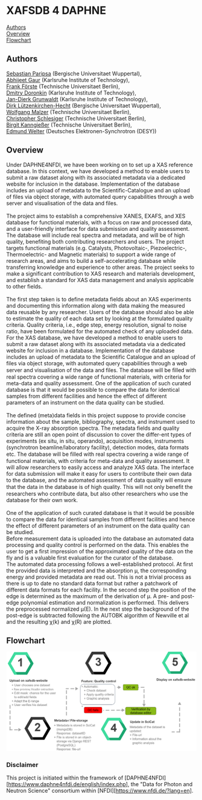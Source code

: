# XAFSDB 4 DAPHNE

[Authors](#authors)<br>
[Overview](#overview)<br>
[Flowchart](#flowchart)<br>

## Authors
[Sebastian Paripsa](mailto:paripsa@uni-wuppertal.de) (Bergische Universitaet Wuppertal),<br>
[Abhijeet Gaur](mailto:abhijeet.gaur@kit.edu) (Karlsruhe Institute of Technology),<br>
[Frank Förste](mailto:ffoerste@physik.tu-berlin.de) (Technische Universitaet Berlin),<br>
[Dmitry Doronkin](mailto:dmitry.doronkin@kit.edu) (Karlsruhe Institute of Technology),<br>
[Jan-Dierk Grunwaldt](mailto:grunwaldt@kit.edu) (Karlsruhe Institute of Technology),<br>
[Dirk Lützenkirchen-Hecht](mailto:dirklh@uni-wuppertal.de) (Bergische Universitaet Wuppertal),<br>
[Wolfgang Malzer](mailto:wolfgang.malzer@tu-berlin.de) (Technische Universitaet Berlin),<br>
[Christopher Schlesiger](mailto:christopher.schlesiger@tu-berlin.de) (Technische Universitaet Berlin),<br>
[Birgit Kanngießer](mailto:birgit.kanngiesser@tu-berlin.de) (Technische Universitaet Berlin),<br>
[Edmund Welter](mailto:edmund.welter@desy.de) (Deutsches Elektronen-Synchrotron (DESY))<br>

## Overview
Under DAPHNE4NFDI, we have been working on to set up a XAS reference database. In this context, we have developed a method to enable users to submit a raw dataset along with its associated metadata via a dedicated website for inclusion in the database. Implementation of the database includes an upload of metadata to the Scientific-Catalogue and an upload of files via object storage, with automated query capabilities through a web server and visualisation of the data and files.
<br><br>
The project aims to establish a comprehensive XANES, EXAFS, and XES database for functional materials, with a focus on raw and processed data, and a user-friendly interface for data submission and quality assessment. The database will include real spectra and metadata, and will be of high quality, benefiting both contributing researchers and users. The project targets functional materials (e.g. Catalysts, Photovoltaic-, Piezoelectric-, Thermoelectric- and Magnetic materials) to support a wide range of research areas, and aims to build a self-accelerating database while transferring knowledge and experience to other areas. The project seeks to make a significant contribution to XAS research and materials development, and establish a standard for XAS data management and analysis applicable to other fields.
<br><br>
The first step taken is to define metadata fields about an XAS experiments and documenting this information along with data making the measured data reusable by any researcher. Users of the database should also be able to estimate the quality of each data set by looking at the formulated quality criteria. Quality criteria, i.e., edge step, energy resolution, signal to noise ratio, have been formulated for the automated check of any uploaded data. For the XAS database, we have developed a method to enable users to submit a raw dataset along with its associated metadata via a dedicated website for inclusion in a database. Implementation of the database includes an upload of metadata to the Scientific Catalogue and an upload of files via object storage, with automated query capabilities through a web server and visualisation of the data and files. The database will be ﬁlled with real spectra covering a wide range of functional materials, with criteria for meta-data and quality assessment. One of the application of such curated database is that it would be possible to compare the data for identical samples from different facilities and hence the effect of different parameters of an instrument on the data quality can be studied.
<br><br>
The defined (meta)data fields in this project suppose to provide concise information about the sample, bibliography, spectra, and instrument used to acquire the X-ray absorption spectra. The metadata fields and quality criteria are still an open point of discussion to cover the differ-ent types of experiments (ex situ, in situ, operando), acquisition modes, instruments (synchrotron beamline/laboratory facility), detection modes, data formats etc. The database will be ﬁlled with real spectra covering a wide range of functional materials, with criteria for meta-data and quality assessment. It will allow researchers to easily access and analyze XAS data. The interface for data submission will make it easy for users to contribute their own data to the database, and the automated assessment of data quality will ensure that the data in the database is of high quality. This will not only beneﬁt the researchers who contribute data, but also other researchers who use the database for their own work.
<br><br>
One of the application of such curated database is that it would be possible to compare the data for identical samples from different facilities and hence the effect of different parameters of an instrument on the data quality can be studied.<br>
Before measurement data is uploaded into the database an automated data processing and quality control is performed on the data. This enables the user to get a first impression of the approximated quality of the data on the fly and is a valuable first evaluation for the curator of the database.<br>
The automated data processing follows a well-established protocol. At first the provided data is interpreted and the absorption µ, the corresponding energy and provided metadata are read out. This is not a trivial process as there is up to date no standard data format but rather a patchwork of different data formats for each facility. In the second step the position of the edge is determined as the maximum of the derivation of µ. A pre- and post-edge polynomial estimation and normalization is performed. This delivers the preprocessed normalized µ(E). In the next step the background of the post-edge is subtracted following the AUTOBK algorithm of Newville et al and the resulting χ(k) and χ(R) are plotted.

## Flowchart
![Flowchart](1.png)

### Disclaimer
This project is initiated within the framework of [DAPHNE4NFDI][https://www.daphne4nfdi.de/english/index.php], the "Data for Photon and Neutron Science" consortium within [NFDI][https://www.nfdi.de/?lang=en].
